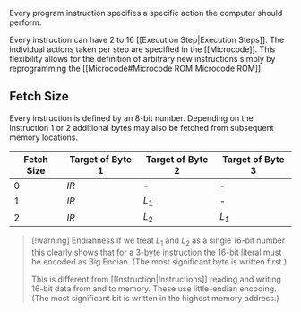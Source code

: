 Every program instruction specifies a specific action the computer should perform.

Every instruction can have 2 to 16 [[Execution Step|Execution Steps]]. The individual actions taken per step are specified in the [[Microcode]]. This flexibility allows for the definition of arbitrary new instructions simply by reprogramming the [[Microcode#Microcode ROM|Microcode ROM]].
## Fetch Size

Every instruction is defined by an 8-bit number. Depending on the instruction 1 or 2 additional bytes may also be fetched from subsequent memory locations.

| Fetch Size | Target of Byte 1 | Target of Byte 2 | Target of Byte 3 |
| ---------- | ---------------- | ---------------- | ---------------- |
| 0          | $IR$             | -                | -                |
| 1          | $IR$             | $L_1$            | -                |
| 2          | $IR$             | $L_2$            | $L_1$            |

>[!warning] Endianness
> If we treat $L_1$ and $L_2$ as a single 16-bit number this clearly shows that for a 3-byte instruction the 16-bit literal must be encoded as Big Endian. (The most significant byte is written first.)
> 
> This is different from [[Instruction|Instructions]] reading and writing 16-bit data from and to memory. These use little-endian encoding. (The most significant bit is written in the highest memory address.)
